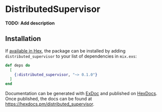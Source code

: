 # DistributedSupervisor

**TODO: Add description**

## Installation

If [available in Hex](https://hex.pm/docs/publish), the package can be installed
by adding `distributed_supervisor` to your list of dependencies in `mix.exs`:

```elixir
def deps do
  [
    {:distributed_supervisor, "~> 0.1.0"}
  ]
end
```

Documentation can be generated with [ExDoc](https://github.com/elixir-lang/ex_doc)
and published on [HexDocs](https://hexdocs.pm). Once published, the docs can
be found at <https://hexdocs.pm/distributed_supervisor>.

